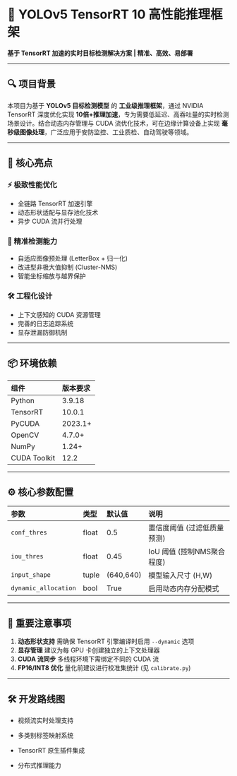 # 🚀 YOLOv5 TensorRT 10 高性能推理框架

**基于 TensorRT 加速的实时目标检测解决方案 | 精准、高效、易部署**

------

## 🔍 项目背景

本项目为基于 **YOLOv5 目标检测模型** 的 **工业级推理框架**，通过 NVIDIA TensorRT 深度优化实现 **10倍+推理加速**，专为需要低延迟、高吞吐量的实时检测场景设计。结合动态内存管理与 CUDA 流优化技术，可在边缘计算设备上实现 **毫秒级图像处理**，广泛应用于安防监控、工业质检、自动驾驶等领域。

------

## 🌟 核心亮点

### ⚡ 极致性能优化

- 全链路 TensorRT 加速引擎
- 动态形状适配与显存池化技术
- 异步 CUDA 流并行处理

### 🎯 精准检测能力

- 自适应图像预处理 (LetterBox + 归一化)
- 改进型非极大值抑制 (Cluster-NMS)
- 智能坐标缩放与越界保护

### 🛠️ 工程化设计

- 上下文感知的 CUDA 资源管理
- 完善的日志追踪系统
- 显存泄漏防御机制

------

## 📦 环境依赖

| 组件         | 版本要求 |
| :----------- | :------- | 
| Python       | 3.9.18     |
| TensorRT     | 10.0.1   |
| PyCUDA       | 2023.1+  | 
| OpenCV       | 4.7.0+   |
| NumPy        | 1.24+    |
| CUDA Toolkit | 12.2    |


------

## ⚙️ 核心参数配置

| 参数                 | 类型  | 默认值    | 说明                        |
| :------------------- | :---- | :-------- | :-------------------------- |
| `conf_thres`         | float | 0.5       | 置信度阈值 (过滤低质量预测) |
| `iou_thres`          | float | 0.45      | IoU 阈值 (控制NMS聚合程度)  |
| `input_shape`        | tuple | (640,640) | 模型输入尺寸 (H,W)          |
| `dynamic_allocation` | bool  | True      | 启用动态内存分配模式        |

------

## 🚨 重要注意事项

1. **动态形状支持**
   需确保 TensorRT 引擎编译时启用 `--dynamic` 选项
2. **显存管理**
   建议为每 GPU 卡创建独立的上下文处理器
3. **CUDA 流同步**
   多线程环境下需绑定不同的 CUDA 流
4. **FP16/INT8 优化**
   量化前建议进行校准集统计 (见 `calibrate.py`)

------

## 🛠️ 开发路线图

- 视频流实时处理支持

- 多类别标签映射系统

- TensorRT 原生插件集成

- 分布式推理能力

  
